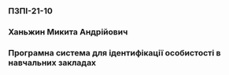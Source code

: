 ### ПЗПІ-21-10
### Ханьжин Микита Андрійович
### Програмна система для ідентифікації особистості в навчальних закладах

